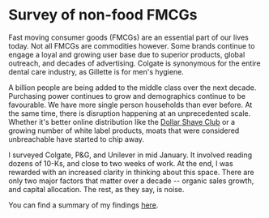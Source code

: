 # Survey of non-food FMCGs


Fast moving consumer goods (FMCGs) are an essential part of our lives today.
Not all FMCGs are commodities however. Some brands continue to engage a loyal
and growing user base due to superior products, global outreach, and decades of
advertising. Colgate is synonymous for the entire dental care industry, as Gillette is for
men's hygiene.

A billion people are being added to the middle class over the next decade.
Purchasing power continues to grow and demographics continue to be favourable.
We have more single person households than ever before. At the same time, there
is disruption happening at an unprecedented scale. Whether it's better online
distribution like the [Dollar Shave Club](http://www.dollarshaveclub.com) or a
growing number of white label products, moats that were considered unbreachable
have started to chip away.

I surveyed Colgate, P&G, and Unilever in mid January. It involved reading
dozens of 10-Ks, and close to two weeks of work. At the end, I was rewarded
with an increased clarity in thinking about this space. There are only two
major factors that matter over a decade -- organic sales growth, and capital
allocation. The rest, as they say, is noise.

You can find a summary of my findings [here](https://docs.google.com/presentation/d/1aHMKs0riD99DpDcfBKcaJxMMDIvfLpw8voiJ4qXOtn8/).


